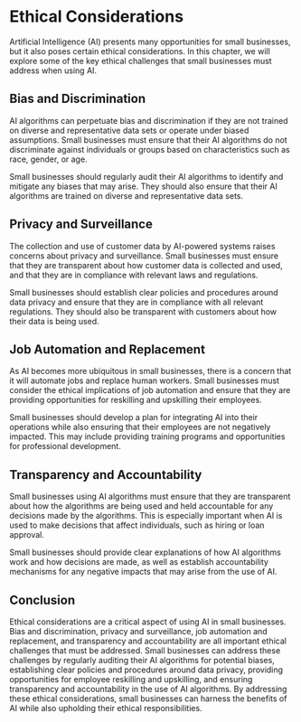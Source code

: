 Ethical Considerations
======================================================================

Artificial Intelligence (AI) presents many opportunities for small businesses, but it also poses certain ethical considerations. In this chapter, we will explore some of the key ethical challenges that small businesses must address when using AI.

Bias and Discrimination
-----------------------

AI algorithms can perpetuate bias and discrimination if they are not trained on diverse and representative data sets or operate under biased assumptions. Small businesses must ensure that their AI algorithms do not discriminate against individuals or groups based on characteristics such as race, gender, or age.

Small businesses should regularly audit their AI algorithms to identify and mitigate any biases that may arise. They should also ensure that their AI algorithms are trained on diverse and representative data sets.

Privacy and Surveillance
------------------------

The collection and use of customer data by AI-powered systems raises concerns about privacy and surveillance. Small businesses must ensure that they are transparent about how customer data is collected and used, and that they are in compliance with relevant laws and regulations.

Small businesses should establish clear policies and procedures around data privacy and ensure that they are in compliance with all relevant regulations. They should also be transparent with customers about how their data is being used.

Job Automation and Replacement
------------------------------

As AI becomes more ubiquitous in small businesses, there is a concern that it will automate jobs and replace human workers. Small businesses must consider the ethical implications of job automation and ensure that they are providing opportunities for reskilling and upskilling their employees.

Small businesses should develop a plan for integrating AI into their operations while also ensuring that their employees are not negatively impacted. This may include providing training programs and opportunities for professional development.

Transparency and Accountability
-------------------------------

Small businesses using AI algorithms must ensure that they are transparent about how the algorithms are being used and held accountable for any decisions made by the algorithms. This is especially important when AI is used to make decisions that affect individuals, such as hiring or loan approval.

Small businesses should provide clear explanations of how AI algorithms work and how decisions are made, as well as establish accountability mechanisms for any negative impacts that may arise from the use of AI.

Conclusion
----------

Ethical considerations are a critical aspect of using AI in small businesses. Bias and discrimination, privacy and surveillance, job automation and replacement, and transparency and accountability are all important ethical challenges that must be addressed. Small businesses can address these challenges by regularly auditing their AI algorithms for potential biases, establishing clear policies and procedures around data privacy, providing opportunities for employee reskilling and upskilling, and ensuring transparency and accountability in the use of AI algorithms. By addressing these ethical considerations, small businesses can harness the benefits of AI while also upholding their ethical responsibilities.
